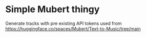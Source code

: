 # Simple Mubert thingy

Generate tracks with pre existing API tokens used from https://huggingface.co/spaces/Mubert/Text-to-Music/tree/main